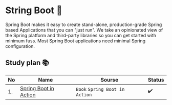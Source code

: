 # String Boot 📘
Spring Boot makes it easy to create stand-alone, production-grade Spring based Applications that you can "just run".
We take an opinionated view of the Spring platform and third-party libraries so you can get started with minimum fuss. Most Spring Boot applications need minimal Spring configuration.

## Study plan 📚
|No|Name|Sourse|Status|
|--|----|------|------|
|1.|[Spring Boot in Action](https://github.com/abbos0123/Spring/tree/main/Spring-Boot/Spring-Book-in-Action)|```Book``` ```Spring Boot in Action```|✔️|

